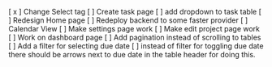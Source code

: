 [ x ] Change Select tag
[ ] Create task page
[ ] add dropdown to task table
[ ] Redesign Home page
[ ] Redeploy backend to some faster provider
[ ] Calendar View
[ ] Make settings page work
[ ] Make edit project page work
[ ] Work on dashboard page
[ ] Add pagination instead of scrolling to tables
[ ] Add a filter for selecting due date
[ ] instead of filter for toggling due date there should be arrows next to due date in the table header for doing this.
